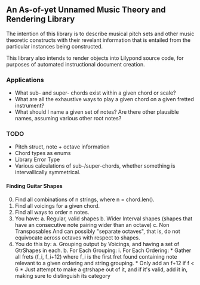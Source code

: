 ## An As-of-yet Unnamed Music Theory and Rendering Library

The intention of this library is to describe musical pitch sets
and other music theoretic constructs with their revelant information
that is entailed from the particular instances being constructed.

This library also intends to render objects into Lilypond source code,
for purposes of automated instructional document creation.

### Applications
- What sub- and super- chords exist within a given chord or scale?
- What are all the exhaustive ways to play a given chord on a given fretted instrument?
- What should I name a given set of notes? Are there other plausible names, assuming various other root notes?


### TODO
- Pitch struct, note + octave information
- Chord types as enums
- Library Error Type
- Various calculations of sub-/super-chords, whether something is intervallically symmetrical.


#### Finding Guitar Shapes
0. Find all combinations of n strings, where n = chord.len().
1. Find all voicings for a given chord.
2. Find all ways to order n notes.
3. You have:
   a. Regular, valid shapes
   b. Wider Interval shapes (shapes that have an consecutive  note pairing wider than an octave)
   c. Non Transposables
And can possibly "separate octaves", that is, do not equivocate across octaves with respect to shapes.
4. You do this by:
   a. Grouping output by Voicings, and having a set of GtrShapes in each.
   b. For Each Grouping:
      i. For Each Ordering:
        * Gather all frets (f_i, f_i+12) where f_i is the first fret found containing note relevant to a given ordering and string grouping.
        * Only add an f+12 if f < 6
        * Just attempt to make a gtrshape out of it, and if it's valid, add it in, making sure to distinguish its category
